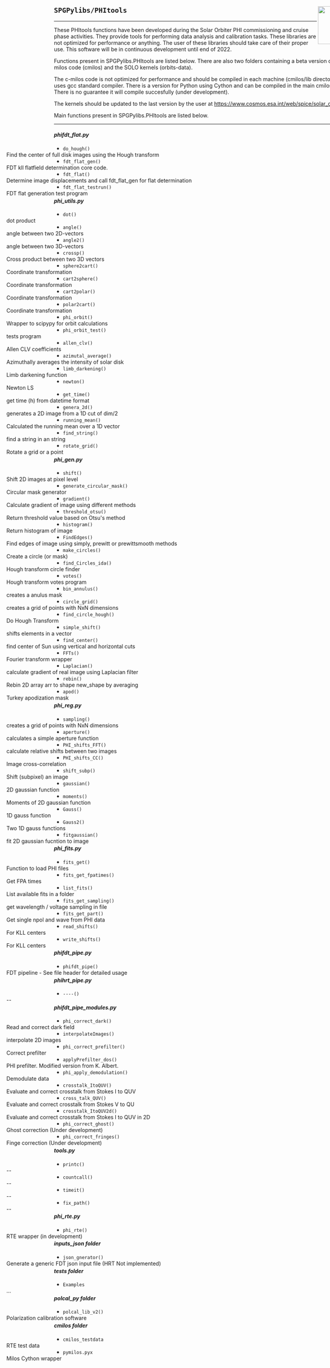 <div style="width:800px">

<img src="../SPGLOGO-LR.png" align="right" width=100px />

## `SPGPylibs/PHItools`
--------------------------

These PHItools functions have been developed during the Solar Orbiter PHI commissioning and cruise phase activities. They provide tools for performing data analysis and calibration tasks. These libraries are not optimized for performance or anything. The user of these libraries should take care of their proper use. This software will be in continuous development until end of 2022. 

Functions present in SPGPylibs.PHItools are listed below. There are also two folders containing a beta version of the c-milos code (cmilos) and the SOLO kernels (orbits-data). 

The c-milos code is not optimized for performance and should be compiled in each machine (cmilos/lib directory). It uses gcc standard compiler. There is a version for Python using Cython and can be compiled in the main cmilos folder. There is no guarantee it will compile succesfully (under development). 

The kernels should be updated to the last version by the user at <https://www.cosmos.esa.int/web/spice/solar_orbiter>

Main functions present in SPGPylibs.PHItools are listed below.

-------------------------- 
</div>

#### *phifdt_flat.py*  
- `do_hough()`             <span style="float:right; width:45em;">Find the center of full disk images using the Hough transform</span> 
- `fdt_flat_gen()`         <span style="float:right; width:45em;">FDT kll flatfield determination core code.</span> 
- `fdt_flat()`             <span style="float:right; width:45em;">Determine image displacements and call fdt_flat_gen for flat determination</span>      
- `fdt_flat_testrun()`     <span style="float:right; width:45em;">FDT flat generation test program</span>

#### *phi_utils.py*      
- `dot()`             <span style="float:right; width:45em;">dot product</span> 
- `angle()`             <span style="float:right; width:45em;">angle between two 2D-vectors</span>      
- `angle2()`             <span style="float:right; width:45em;">angle between two 3D-vectors</span>      
- `crossp()`             <span style="float:right; width:45em;">Cross product between two 3D vectors</span>      
- `sphere2cart()`         <span style="float:right; width:45em;">Coordinate transformation</span> 
- `cart2sphere()`     <span style="float:right; width:45em;">Coordinate transformation</span>
- `cart2polar()`      <span style="float:right; width:45em;">Coordinate transformation</span>
- `polar2cart()`       <span style="float:right; width:45em;">Coordinate transformation</span>
- `phi_orbit()`     <span style="float:right; width:45em;">Wrapper to scipypy for orbit calculations</span>
- `phi_orbit_test()`     <span style="float:right; width:45em;">tests program</span>
- `allen_clv()`     <span style="float:right; width:45em;">Allen CLV coefficients</span>
- `azimutal_average()`     <span style="float:right; width:45em;">Azimuthally averages the intensity of solar disk</span>
- `limb_darkening()`     <span style="float:right; width:45em;">Limb darkening function</span>
- `newton()`     <span style="float:right; width:45em;">Newton LS</span>
- `get_time()`    <span style="float:right; width:45em;">get time (h) from datetime format</span>
- `genera_2d()`    <span style="float:right; width:45em;">generates a 2D image from a 1D cut of dim/2</span>
- `running_mean()`    <span style="float:right; width:45em;">Calculated the running mean over a 1D vector</span>
- `find_string()`    <span style="float:right; width:45em;">find a string in an string</span>
- `rotate_grid()`    <span style="float:right; width:45em;">Rotate a grid or a point</span>

#### *phi_gen.py*      
- `shift()`             <span style="float:right; width:45em;">Shift 2D images at pixel level</span> 
- `generate_circular_mask()`             <span style="float:right; width:45em;">Circular mask generator</span>      
- `gradient()`         <span style="float:right; width:45em;">Calculate gradient of image using different methods</span> 
- `threshold_otsu()`     <span style="float:right; width:45em;">Return threshold value based on Otsu's method</span>
- `histogram()`     <span style="float:right; width:45em;">Return histogram of image</span>
- `FindEdges()`     <span style="float:right; width:45em;">Find edges of image using simply, prewitt or prewittsmooth methods</span>
- `make_circles()`     <span style="float:right; width:45em;">Create a circle (or mask)</span>
- `find_Circles_ida()`     <span style="float:right; width:45em;">Hough transform circle finder</span>
- `votes()`     <span style="float:right; width:45em;">Hough transform votes program</span>
- `bin_annulus()`     <span style="float:right; width:45em;">creates a anulus mask</span>
- `circle_grid()`     <span style="float:right; width:45em;">creates a grid of points with NxN dimensions</span>
- `find_circle_hough()`     <span style="float:right; width:45em;">Do Hough Transform</span>
- `simple_shift()`     <span style="float:right; width:45em;">shifts elements in a vector</span>
- `find_center()`     <span style="float:right; width:45em;">find center of Sun using vertical and horizontal cuts</span>
- `FFTs()`     <span style="float:right; width:45em;">Fourier transform wrapper</span>
- `Laplacian()`     <span style="float:right; width:45em;">calculate gradient of real image using Laplacian filter</span>
- `rebin()`     <span style="float:right; width:45em;">Rebin 2D array arr to shape new_shape by averaging</span>
- `apod()`     <span style="float:right; width:45em;"> Turkey apodization mask</span>

#### *phi_reg.py*      
- `sampling()`             <span style="float:right; width:45em;">creates a grid of points with NxN dimensions</span> 
- `aperture()`             <span style="float:right; width:45em;">calculates a simple aperture function</span>      
- `PHI_shifts_FFT()`         <span style="float:right; width:45em;">calculate relative shifts between two images</span> 
- `PHI_shifts_CC()`         <span style="float:right; width:45em;">Image cross-correlation</span> 
- `shift_subp()`         <span style="float:right; width:45em;">Shift (subpixel) an image</span> 
- `gaussian()`         <span style="float:right; width:45em;">2D gaussian function</span> 
- `moments()`         <span style="float:right; width:45em;">Moments of 2D gaussian function</span> 
- `Gauss()`         <span style="float:right; width:45em;">1D gauss function</span> 
- `Gauss2()`         <span style="float:right; width:45em;">Two 1D gauss functions</span> 
- `fitgaussian()`         <span style="float:right; width:45em;">fit 2D gaussian fucntion to image</span> 

#### *phi_fits.py*      
- `fits_get()`             <span style="float:right; width:45em;">Function to load PHI files</span> 
- `fits_get_fpatimes()`         <span style="float:right; width:45em;">Get FPA times</span>
- `list_fits()`         <span style="float:right; width:45em;">List available fits in a folder</span>
- `fits_get_sampling()`             <span style="float:right; width:45em;">get wavelength / voltage sampling in file</span>      
- `fits_get_part()`         <span style="float:right; width:45em;">Get single npol and wave from PHI data</span> 
- `read_shifts()`         <span style="float:right; width:45em;">For KLL centers</span> 
- `write_shifts()`         <span style="float:right; width:45em;">For KLL centers</span> 

#### *phifdt_pipe.py*      
- `phifdt_pipe()`             <span style="float:right; width:45em;">FDT pipeline - See file header for detailed usage</span> 

#### *phihrt_pipe.py*      
- `----()`             <span style="float:right; width:45em;">--</span> 

#### *phifdt_pipe_modules.py*      
- `phi_correct_dark()`             <span style="float:right; width:45em;">Read and correct dark field</span> 
- `interpolateImages()`             <span style="float:right; width:45em;">interpolate 2D images</span> 
- `phi_correct_prefilter()`             <span style="float:right; width:45em;">Correct prefilter</span> 
- `applyPrefilter_dos()`             <span style="float:right; width:45em;">PHI prefilter. Modified version from K. Albert.</span> 
- `phi_apply_demodulation()`             <span style="float:right; width:45em;">Demodulate data</span> 
- `crosstalk_ItoQUV()`             <span style="float:right; width:45em;">Evaluate and correct crosstalk from Stokes I to QUV</span> 
- `cross_talk_QUV()`             <span style="float:right; width:45em;">Evaluate and correct crosstalk from Stokes V to QU</span> 
- `crosstalk_ItoQUV2d()`             <span style="float:right; width:45em;">Evaluate and correct crosstalk from Stokes I to QUV in 2D</span> 
- `phi_correct_ghost()`             <span style="float:right; width:45em;">Ghost correction (Under development)</span> 
- `phi_correct_fringes()`             <span style="float:right; width:45em;">Finge correction (Under development)</span> 

#### *tools.py*      
- `printc()`            <span style="float:right; width:45em;">--</span> 
- `countcall()`            <span style="float:right; width:45em;">--</span> 
- `timeit()`            <span style="float:right; width:45em;">--</span> 
- `fix_path()`             <span style="float:right; width:45em;">--</span> 

#### *phi_rte.py*      
- `phi_rte()`            <span style="float:right; width:45em;">RTE wrapper (in development)</span> 

#### *inputs_json folder*      
- `json_gnerator()`            <span style="float:right; width:45em;">Generate a generic FDT json input file (HRT Not implemented)</span> 

#### *tests folder*      
- `Examples`            <span style="float:right; width:45em;">...</span> 

#### *polcal_py folder*      
- `polcal_lib_v2()`            <span style="float:right; width:45em;">Polarization calibration software</span> 

#### *cmilos folder*      
- `cmilos_testdata`        <span style="float:right; width:45em;">RTE test data</span> 
- `pymilos.pyx`            <span style="float:right; width:45em;">Milos Cython wrapper </span> 
